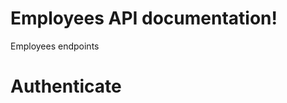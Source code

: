 Employees API documentation!
============================

Employees endpoints

Authenticate
============
